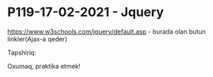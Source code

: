 # P119-17-02-2021 - Jquery

https://www.w3schools.com/jquery/default.asp  -  burada olan butun linkler(Ajax-a qeder)

Tapshiriq:

Oxumaq, praktika etmek!
